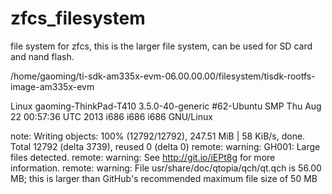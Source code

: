 zfcs_filesystem
===============

file system for zfcs, this is the larger file system, can be used for SD card and nand flash.


/home/gaoming/ti-sdk-am335x-evm-06.00.00.00/filesystem/tisdk-rootfs-image-am335x-evm

Linux gaoming-ThinkPad-T410 3.5.0-40-generic #62-Ubuntu SMP Thu Aug 22 00:57:36 UTC 2013 i686 i686 i686 GNU/Linux


note:
Writing objects: 100% (12792/12792), 247.51 MiB | 58 KiB/s, done.
Total 12792 (delta 3739), reused 0 (delta 0)
remote: warning: GH001: Large files detected.
remote: warning: See http://git.io/iEPt8g for more information.
remote: warning: File usr/share/doc/qtopia/qch/qt.qch is 56.00 MB; this is larger than GitHub's recommended maximum file size of 50 MB

